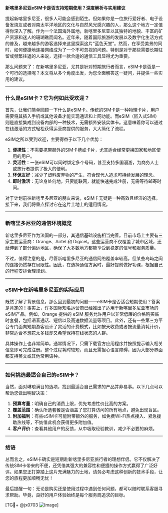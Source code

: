 **新喀里多尼亚eSIM卡是否支持短期使用？深度解析与实用建议**

提起新喀里多尼亚，很多人可能会感到陌生。但如果你是一位旅行爱好者、电子设备发烧友或者对南太平洋地区的文化与自然风光感兴趣的人，那么这个地方一定值得你深入了解。作为一个法国海外属地，新喀里多尼亚以其独特的地貌、丰富的矿产资源和迷人的珊瑚礁而闻名。近年来，随着国际旅游的发展以及数字化生活方式的普及，越来越多的游客选择来这里探索这片“蓝色天堂”。然而，在享受美景的同时，如何便捷地连接网络成为了一个不可忽视的问题。特别是对于那些需要长期驻留或频繁往返的人来说，选择一款合适的通信工具显得尤为重要。

那么问题来了：在新喀里多尼亚，尤其是针对短期旅行者而言，eSIM卡是否是一个可行的选择呢？本文将从多个角度出发，为您全面解答这一疑问，并提供一些实用的建议。

---

### **什么是eSIM卡？它为何如此受欢迎？**

首先，让我们简单回顾一下什么是eSIM卡。传统的SIM卡是一种物理卡片，用户需要将其插入手机或其他设备才能实现通话和上网功能。而eSIM（嵌入式SIM）则是直接集成到设备内部的一种技术，无需额外安装实体卡。这意味着你可以通过在线激活的方式轻松获得运营商提供的服务，大大简化了流程。

eSIM之所以受到欢迎，主要得益于以下几个优势：

1. **便携性**：不需要携带额外的SIM卡槽或卡片，尤其适合经常更换国家和地区使用的用户。
2. **灵活性**：一张eSIM可以同时绑定多个号码，甚至支持多国漫游，为商务人士或旅行者提供了极大的便利。
3. **环保友好**：减少了塑料废弃物的产生，符合现代人追求可持续发展的理念。
4. **即时激活**：无论身处何地，只要能联网，就能快速完成注册，无需等待邮寄时间。

对于计划前往新喀里多尼亚的朋友来说，eSIM卡无疑是一种高效且经济的选择。接下来，我们将重点探讨它在这片土地上的适用情况。

---

### **新喀里多尼亚的通信环境概览**

新喀里多尼亚作为法国的一部分，其通信基础设施相当完善。目前市场上主要有三家主要运营商：Orange、Airtel 和 Digicel。这些运营商不仅覆盖了城市区域，还延伸到了部分偏远地区，确保了大多数地方都能享受到稳定的信号和服务质量。

不过，值得注意的是，尽管新喀里多尼亚的通信网络覆盖率较高，但某些岛屿之间的连接仍然存在局限性。因此，在选择通信方案时，最好提前做好功课，根据自己的行程安排合理规划。

---

### **eSIM卡在新喀里多尼亚的实际应用**

既然了解了背景信息，那么回到最初的问题——eSIM卡是否适合短期使用？答案是肯定的！事实上，许多国际知名运营商已经推出了适用于新喀里多尼亚市场的eSIM产品。例如，Orange 提供的 eSIM 服务允许用户以非常低廉的价格购买临时套餐，包括语音通话、短信以及高速数据流量等项目。此外，还有一些第三方平台专门面向短期游客设计了灵活的计费模式，比如按天收费或者按流量消耗计价，非常适合不想花太多钱却又希望保持在线状态的人群。

具体操作上也非常简单。通常情况下，只需下载官方应用程序并按照提示输入相关信息即可完成注册。整个过程耗时较短，而且无需担心语言障碍，因为大部分界面都支持英文或其他常用语种。

---

### **如何挑选最适合自己的eSIM卡？**

当然，面对琳琅满目的选项，找到最适合自己需求的产品并非易事。以下几点可以帮助您做出明智决策：

1. **预算考量**：明确自己的消费上限，优先考虑性价比高的方案。
2. **覆盖范围**：确认所选套餐是否涵盖了您打算访问的所有地点，避免出现盲区。
3. **附加福利**：有些eSIM卡可能附带额外的服务，如免费Wi-Fi热点接入、紧急援助热线等，不妨借此机会获得更多附加值。
4. **客户评价**：查看其他用户的反馈，从中吸取经验教训，减少不必要的麻烦。

---

### **结语**

总而言之，eSIM卡确实是短期赴新喀里多尼亚旅行者的理想伴侣。它不仅解决了传统SIM卡带来的不便，还凭借其强大的兼容性和便捷的操作方式赢得了广泛好评。如果您正打算踏上这片充满魅力的土地，请务必考虑这种创新的技术手段，让您的旅程更加顺畅无忧！

最后提醒一句：无论是购买还是使用过程中遇到任何问题，都可以随时联系客服寻求帮助。毕竟，良好的用户体验始终是每个服务商追求的目标。

[TG💪+ @jx0703 ![Image](https://github.com/user-attachments/assets/dbca1d08-cadb-493c-b0ec-ad6f7a83f270)]